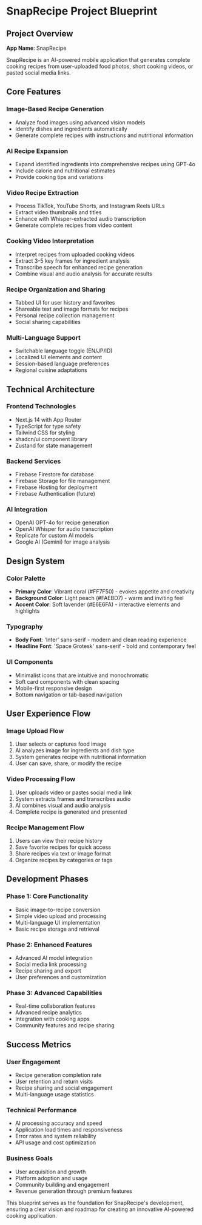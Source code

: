 # SnapRecipe Project Blueprint

## Project Overview

**App Name**: SnapRecipe

SnapRecipe is an AI-powered mobile application that generates complete cooking recipes from user-uploaded food photos, short cooking videos, or pasted social media links.

## Core Features

### Image-Based Recipe Generation
- Analyze food images using advanced vision models
- Identify dishes and ingredients automatically
- Generate complete recipes with instructions and nutritional information

### AI Recipe Expansion
- Expand identified ingredients into comprehensive recipes using GPT-4o
- Include calorie and nutritional estimates
- Provide cooking tips and variations

### Video Recipe Extraction
- Process TikTok, YouTube Shorts, and Instagram Reels URLs
- Extract video thumbnails and titles
- Enhance with Whisper-extracted audio transcription
- Generate complete recipes from video content

### Cooking Video Interpretation
- Interpret recipes from uploaded cooking videos
- Extract 3-5 key frames for ingredient analysis
- Transcribe speech for enhanced recipe generation
- Combine visual and audio analysis for accurate results

### Recipe Organization and Sharing
- Tabbed UI for user history and favorites
- Shareable text and image formats for recipes
- Personal recipe collection management
- Social sharing capabilities

### Multi-Language Support
- Switchable language toggle (EN/JP/ID)
- Localized UI elements and content
- Session-based language preferences
- Regional cuisine adaptations

## Technical Architecture

### Frontend Technologies
- Next.js 14 with App Router
- TypeScript for type safety
- Tailwind CSS for styling
- shadcn/ui component library
- Zustand for state management

### Backend Services
- Firebase Firestore for database
- Firebase Storage for file management
- Firebase Hosting for deployment
- Firebase Authentication (future)

### AI Integration
- OpenAI GPT-4o for recipe generation
- OpenAI Whisper for audio transcription
- Replicate for custom AI models
- Google AI (Gemini) for image analysis

## Design System

### Color Palette
- **Primary Color**: Vibrant coral (#FF7F50) - evokes appetite and creativity
- **Background Color**: Light peach (#FAEBD7) - warm and inviting feel
- **Accent Color**: Soft lavender (#E6E6FA) - interactive elements and highlights

### Typography
- **Body Font**: 'Inter' sans-serif - modern and clean reading experience
- **Headline Font**: 'Space Grotesk' sans-serif - bold and contemporary feel

### UI Components
- Minimalist icons that are intuitive and monochromatic
- Soft card components with clean spacing
- Mobile-first responsive design
- Bottom navigation or tab-based navigation

## User Experience Flow

### Image Upload Flow
1. User selects or captures food image
2. AI analyzes image for ingredients and dish type
3. System generates recipe with nutritional information
4. User can save, share, or modify the recipe

### Video Processing Flow
1. User uploads video or pastes social media link
2. System extracts frames and transcribes audio
3. AI combines visual and audio analysis
4. Complete recipe is generated and presented

### Recipe Management Flow
1. Users can view their recipe history
2. Save favorite recipes for quick access
3. Share recipes via text or image format
4. Organize recipes by categories or tags

## Development Phases

### Phase 1: Core Functionality
- Basic image-to-recipe conversion
- Simple video upload and processing
- Multi-language UI implementation
- Basic recipe storage and retrieval

### Phase 2: Enhanced Features
- Advanced AI model integration
- Social media link processing
- Recipe sharing and export
- User preferences and customization

### Phase 3: Advanced Capabilities
- Real-time collaboration features
- Advanced recipe analytics
- Integration with cooking apps
- Community features and recipe sharing

## Success Metrics

### User Engagement
- Recipe generation completion rate
- User retention and return visits
- Recipe sharing and social engagement
- Multi-language usage statistics

### Technical Performance
- AI processing accuracy and speed
- Application load times and responsiveness
- Error rates and system reliability
- API usage and cost optimization

### Business Goals
- User acquisition and growth
- Platform adoption and usage
- Community building and engagement
- Revenue generation through premium features

This blueprint serves as the foundation for SnapRecipe's development, ensuring a clear vision and roadmap for creating an innovative AI-powered cooking application.